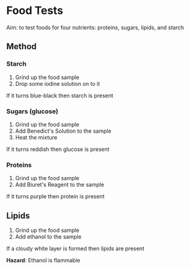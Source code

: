 # Food Tests
Aim: to test foods for four nutrients: proteins, sugars, lipids, and starch

## Method
### Starch
1. Grind up the food sample 
2. Drop some iodine solution on to it

If it turns blue-black then starch is present

### Sugars (glucose)
1. Grind up the food sample
2. Add Benedict's Solution to the sample
3. Heat the mixture

If it turns reddish then glucose is present

### Proteins
1. Grind up the food sample
2. Add Biuret's Reagent to the sample

If it turns purple then protein is present

## Lipids
1. Grind up the food sample
2. Add ethanol to the sample

If a cloudy white layer is formed then lipids are present

**Hazard**: Ethanol is flammable
